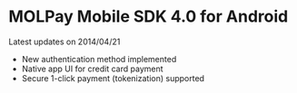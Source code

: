 MOLPay Mobile SDK 4.0 for Android
=================================


Latest updates on 2014/04/21

- New authentication method implemented
- Native app UI for credit card payment
- Secure 1-click payment (tokenization) supported

